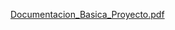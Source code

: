 [Documentacion_Basica_Proyecto.pdf](https://github.com/user-attachments/files/16419044/Documentacion_Basica_Proyecto.pdf)
